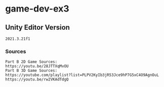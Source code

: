 # game-dev-ex3

## Unity Editor Version
```
2021.3.21f1
```

### Sources 
```
Part B 2D Game Sources:
https://youtu.be/28JTTXqMvOU
Part B 3D Game Sources:
https://youtube.com/playlist?list=PLPV2KyIb3jR53Jce9hP7G5xC4O9AgnOuL
https://youtu.be/rw2VKAdTdgQ
```